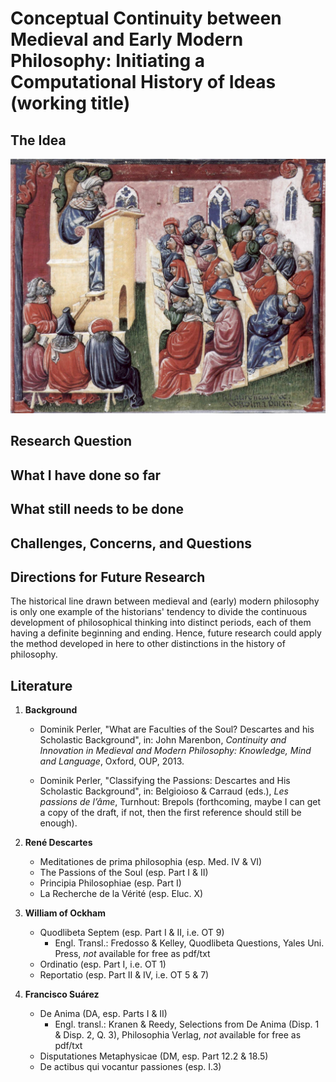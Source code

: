 # Conceptual Continuity between Medieval and Early Modern Philosophy: Initiating a Computational History of Ideas (working title)

## The Idea




![](assets/Laurentius_de_Voltolina_001.jpg)

## Research Question



## What I have done so far




## What still needs to be done



## Challenges, Concerns, and Questions


## Directions for Future Research
The historical line drawn between medieval and (early) modern philosophy is only one example of the historians' tendency to divide the continuous development of philosophical thinking into distinct periods, each of them having a definite beginning and ending. Hence, future research could apply the method developed in here to other distinctions in the history of philosophy.

## Literature

1. **Background**

    * Dominik Perler, "What are Faculties of the Soul? Descartes and his Scholastic Background", in: John Marenbon, *Continuity and Innovation in Medieval and Modern Philosophy: Knowledge, Mind and Language*, Oxford, OUP, 2013.

    * Dominik Perler, "Classifying the Passions:	Descartes	and	His	Scholastic	Background",	in: Belgioioso & Carraud (eds.), *Les	passions	de l’âme*, Turnhout: Brepols	(forthcoming, maybe I can get a copy of the draft, if not, then the first reference should still be enough).


2. **René Descartes**

    * Meditationes de prima philosophia (esp. Med. IV & VI)
    * The Passions of the Soul (esp. Part I & II)
    * Principia Philosophiae (esp. Part I)
    * La Recherche de la Vérité (esp. Eluc. X)


3. **William of Ockham**

    * Quodlibeta Septem (esp. Part I & II, i.e. OT 9)
      - Engl. Transl.: Fredosso & Kelley, Quodlibeta Questions, Yales Uni. Press, *not* available for free as pdf/txt
    * Ordinatio (esp. Part I, i.e. OT 1)
    * Reportatio (esp. Part II & IV, i.e. OT 5 & 7)


4. **Francisco Suárez**

    * De Anima (DA, esp. Parts I & II)
      - Engl. transl.: Kranen & Reedy, Selections from De Anima (Disp. 1 & Disp. 2, Q. 3), Philosophia Verlag, *not* available for free as pdf/txt
    * Disputationes Metaphysicae (DM, esp. Part 12.2 & 18.5)
    * De actibus qui vocantur passiones (esp. I.3)
